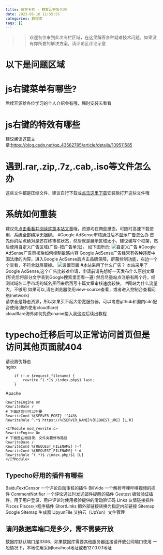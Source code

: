 ```yaml
---
title: 博客专栏 - 群友回答集合地
date: 2023-06-10 11:55:55
categories: 教程类
tags: []
---
```


>> 欢迎各位来到此次专栏区域，在这里解答各种疑难技术问题。如果没有你所要的解决方案，请评论区评论示意
# 以下是问题区域
# js右键菜单有哪些?
后续开源给各位学习的个人介绍会有哦，届时安装去看看
# js右键的特效有哪些
建议阅读这篇文章:https://blog.csdn.net/qq_43562785/article/details/109511585
# 遇到.rar,.zip,.7z,.cab,.iso等文件怎么办
这些文件都是压缩文件，建议自行下载或[点击这里下载][1]安装后打开这些文件哦
# 系统如何重装
建议先[点击看看并阅读这篇本站文章][2]哦，资源均在网盘里面，可随时高速下载使用，系统全部纯净无捆绑。
#Google AdSense审核通过后不显示广告怎么办
首先你的站点绝对是还在终审核状态，然后就是展示区域太小，建议编写个框架，然后使用自定义广告区域(广告-按广告单元)。
如下图所示:
![自定义广告][3]
#Google AdSense广告审核后如何控制敏感内容
Google AdSense广告经常有各种违反中国法律的内容。进入Google AdSense后点击品牌保障，屏蔽控制功能，右边一个个查看，不符合就屏蔽掉。
![设置页面][4]
#本站采用了什么广告？
本站采用了Google AdSense,这个广告比较难申请，申请前请先想好一天发布什么原创文章(写完后将部分文字丢到Google搜索里面看一遍)
然后尽量站点注册有两个月，经测试域名二手市场的域名买回来后再写十篇文章审核速度较快。
#网站为什么流量大，不够用
如果可以,请在浏览器使用view-source查看，或者进入控制台查看网络(network)  
请求全是静态资源，所以如果买不起大带宽服务器，可以考虑github和国内cdn配合使用(海外使用cloudflare)  
cloudflare海外如何免费cname接入我这边后续出教程
# typecho迁移后可以正常访问首页但是访问其他页面就404
请设置伪静态  
nginx  
```other
    if (!-e $request_filename) {
        rewrite ^(.*)$ /index.php$1 last;
    }
```
Apache
```other
RewriteEngine on          
RewriteBase /    
# 下面这两行可以不要         
RewriteCond %{SERVER_PORT} !^443$    
RewriteRule ^.*$ https://%{SERVER_NAME}%{REQUEST_URI} [L,R]

<IfModule mod_rewrite.c>
RewriteEngine On
# 下面是在根目录，文件夹要修改路径
RewriteBase /
RewriteCond %{REQUEST_FILENAME} !-f
RewriteCond %{REQUEST_FILENAME} !-d
RewriteRule ^(.*)$ /index.php/$1 [L]
</IfModule>
```
## Typecho好用的插件有哪些
BaiduTextCensor 一个评论自动审核的插件
BiliVido 一个解析哔哩哔哩视频的插件
CommentNotifier 一个评论通过时发送邮件提醒的插件
Geetest 极验验证插件，用于用户登录、用户评论时使用极验提供的滑动验证码
Links 友情链接插件
Pisces Pisces小程序插件
ShortLinks 把外部链接转换为指定内部链接
Sitemap Google Sitemap 生成器
UpyunFile 又拍云（UpYun）文件管理

## 请问数据库端口是多少，需不需要开放
数据库默认端口是3306，如果数据库需要其他服务器连接请开放公网端口使用
一般情况下，本地使用采用localhost地址或者127.0.0.1地址


  [1]: http://urlqh.cn/n3Qn1
  [2]: ./315.html
  [3]: https://io.nuoyis.net/typecho/uploads/2023/06/1094966428.png?_upt=03faabce1686626735
  [4]: https://io.nuoyis.net/typecho/uploads/2023/06/3406460570.png?_upt=33ade5831686626405
